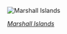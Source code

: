 
![Marshall Islands](https://www.gstatic.com/prettyearth/assets/full/6184.jpg)

*[Marshall Islands](https://www.google.com/maps/@6.221609,171.762812,17z/data=!3m1!1e3)*

